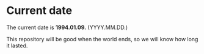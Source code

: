 # Current date

The current date is **1994.01.09.** (YYYY.MM.DD.)

This repository will be good when the world ends, so we will know how long it lasted.